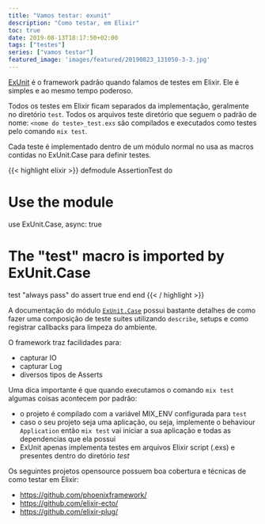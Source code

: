 ```yaml
---
title: "Vamos testar: exunit"
description: "Como testar, em Elixir"
toc: true
date: 2019-08-13T18:17:50+02:00
tags: ["testes"]
series: ["vamos testar"]
featured_image: 'images/featured/20190823_131050-3-3.jpg'
---
```


[ExUnit](https://hexdocs.pm/ex_unit/ExUnit.html) é o framework padrão quando falamos de testes em Elixir. Ele é simples e ao mesmo tempo poderoso.

Todos os testes em Elixir ficam separados da implementação, geralmente no diretório `test`. Todos os arquivos teste diretório que seguem o padrão de nome: `<nome do teste>_test.exs` são compilados e executados como testes pelo comando `mix test`.

Cada teste é implementado dentro de um módulo normal no usa as macros contidas no ExUnit.Case para definir testes.

{{< highlight elixir >}}
defmodule AssertionTest do
  # Use the module
  use ExUnit.Case, async: true

  # The "test" macro is imported by ExUnit.Case
  test "always pass" do
    assert true
  end
end
{{< / highlight >}}

A documentação do módulo [`ExUnit.Case`](https://hexdocs.pm/ex_unit/ExUnit.Case.html#content) possui bastante detalhes de como fazer uma composição de teste suites utilizando `describe`, setups e como registrar callbacks para limpeza do ambiente.

O framework traz facilidades para:

* capturar IO
* capturar Log
* diversos tipos de Asserts

Uma dica importante é que quando executamos o comando `mix test` algumas coisas acontecem por padrão:

* o projeto é compilado com a variável MIX_ENV configurada para `test`
* caso o seu projeto seja uma aplicação, ou seja, implemente o behaviour `Application` então `mix test` vai iniciar a sua aplicação e todas as dependencias que ela possui
* ExUnit apenas implementa testes em arquivos Elixir script (.exs) e presentes dentro do diretório _test_

Os seguintes projetos opensource possuem boa cobertura e técnicas de como testar em Elixir:

* https://github.com/phoenixframework/
* https://github.com/elixir-ecto/
* https://github.com/elixir-plug/
